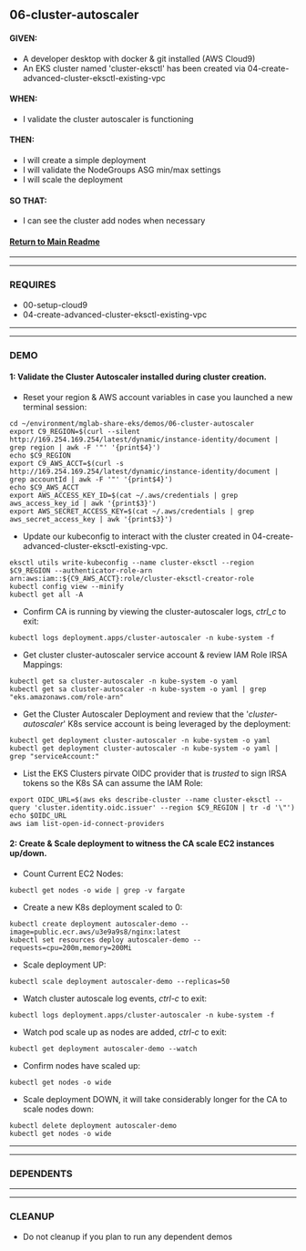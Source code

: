 ## 06-cluster-autoscaler
#### GIVEN:
  - A developer desktop with docker & git installed (AWS Cloud9)
  - An EKS cluster named 'cluster-eksctl' has been created via 04-create-advanced-cluster-eksctl-existing-vpc

#### WHEN:
  - I validate the cluster autoscaler is functioning

#### THEN:
  - I will create a simple deployment
  - I will validate the NodeGroups ASG min/max settings
  - I will scale the deployment
#### SO THAT:
  - I can see the cluster add nodes when necessary

#### [Return to Main Readme](https://github.com/virtmerlin/mglab-share-eks#demos)

---------------------------------------------------------------
---------------------------------------------------------------
### REQUIRES
- 00-setup-cloud9
- 04-create-advanced-cluster-eksctl-existing-vpc

---------------------------------------------------------------
---------------------------------------------------------------
### DEMO

#### 1: Validate the Cluster Autoscaler installed during cluster creation.
- Reset your region & AWS account variables in case you launched a new terminal session:
```
cd ~/environment/mglab-share-eks/demos/06-cluster-autoscaler
export C9_REGION=$(curl --silent http://169.254.169.254/latest/dynamic/instance-identity/document |  grep region | awk -F '"' '{print$4}')
echo $C9_REGION
export C9_AWS_ACCT=$(curl -s http://169.254.169.254/latest/dynamic/instance-identity/document | grep accountId | awk -F '"' '{print$4}')
echo $C9_AWS_ACCT
export AWS_ACCESS_KEY_ID=$(cat ~/.aws/credentials | grep aws_access_key_id | awk '{print$3}')
export AWS_SECRET_ACCESS_KEY=$(cat ~/.aws/credentials | grep aws_secret_access_key | awk '{print$3}')
```
- Update our kubeconfig to interact with the cluster created in 04-create-advanced-cluster-eksctl-existing-vpc.
```
eksctl utils write-kubeconfig --name cluster-eksctl --region $C9_REGION --authenticator-role-arn arn:aws:iam::${C9_AWS_ACCT}:role/cluster-eksctl-creator-role
kubectl config view --minify
kubectl get all -A
```
- Confirm CA is running by viewing the cluster-autoscaler logs, _ctrl_c_ to exit:
```
kubectl logs deployment.apps/cluster-autoscaler -n kube-system -f
```
- Get cluster cluster-autoscaler service account & review IAM Role IRSA Mappings:
```
kubectl get sa cluster-autoscaler -n kube-system -o yaml
kubectl get sa cluster-autoscaler -n kube-system -o yaml | grep "eks.amazonaws.com/role-arn"
```
- Get the Cluster Autoscaler Deployment and review that the '_cluster-autoscaler_' K8s service account is being leveraged by the deployment:
```
kubectl get deployment cluster-autoscaler -n kube-system -o yaml
kubectl get deployment cluster-autoscaler -n kube-system -o yaml | grep "serviceAccount:"
```
- List the EKS Clusters pirvate OIDC provider that is _trusted_ to sign IRSA tokens so the K8s SA can assume the IAM Role:
```
export OIDC_URL=$(aws eks describe-cluster --name cluster-eksctl --query 'cluster.identity.oidc.issuer' --region $C9_REGION | tr -d '\"')
echo $OIDC_URL
aws iam list-open-id-connect-providers
```
#### 2: Create & Scale deployment to witness the CA scale EC2 instances up/down.
- Count Current EC2 Nodes:
```
kubectl get nodes -o wide | grep -v fargate
```
- Create a new K8s deployment scaled to 0:
```
kubectl create deployment autoscaler-demo --image=public.ecr.aws/u3e9a9s8/nginx:latest
kubectl set resources deploy autoscaler-demo --requests=cpu=200m,memory=200Mi
```
- Scale deployment UP:
```
kubectl scale deployment autoscaler-demo --replicas=50
```
- Watch cluster autoscale log events, _ctrl-c_ to exit:
```
kubectl logs deployment.apps/cluster-autoscaler -n kube-system -f
```
- Watch pod scale up as nodes are added, _ctrl-c_ to exit:
```
kubectl get deployment autoscaler-demo --watch
```
- Confirm nodes have scaled up:
```
kubectl get nodes -o wide
```
- Scale deployment DOWN, it will take considerably longer for the CA to scale nodes down:
```
kubectl delete deployment autoscaler-demo
kubectl get nodes -o wide
```

---------------------------------------------------------------
---------------------------------------------------------------
### DEPENDENTS

---------------------------------------------------------------
---------------------------------------------------------------
### CLEANUP
- Do not cleanup if you plan to run any dependent demos
